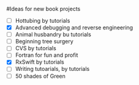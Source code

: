 #Ideas for new book projects

- [ ] Hottubing by tutorials
- [x] Advanced debugging and reverse engineering
- [ ] Animal husbandry bu tutorials
- [ ] Beginning tree surgery
- [ ] CVS by tutorials
- [ ] Fortran for fun and profit
- [x] RxSwift by tutorials
- [ ] Writing tutoarials, by tutorials
- [ ] 50 shades of Green

